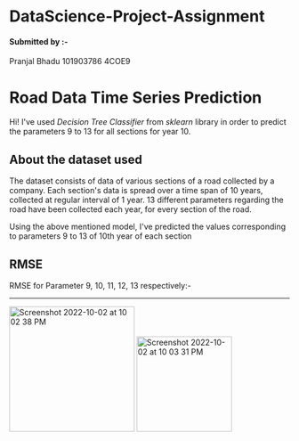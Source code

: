 # DataScience-Project-Assignment

#### Submitted by :-
Pranjal Bhadu
101903786 
4COE9

# Road Data Time Series Prediction

Hi! I've used *Decision Tree Classifier* from *sklearn* library in order to predict the parameters 9 to 13 for all sections for year 10.


## About the dataset used

The dataset consists of data of various sections of a road collected by a company. Each section's data is spread over a time span of 10 years, collected at regular interval of 1 year. 13 different parameters regarding the road have been collected each year, for every section of the road.

Using the above mentioned model, I've predicted the values corresponding to parameters 9 to 13 of 10th year of each section

## RMSE

RMSE for Parameter 9, 10, 11, 12, 13 respectively:-

---


<img width="225" alt="Screenshot 2022-10-02 at 10 02 38 PM" src="https://user-images.githubusercontent.com/63093079/193465316-4f1a8650-677e-4386-83dc-a2fe7c218188.png">

<img width="171" alt="Screenshot 2022-10-02 at 10 03 31 PM" src="https://user-images.githubusercontent.com/63093079/193465463-0b7dac16-fdb3-4e0a-9fbf-9b623c30e4fb.png">
